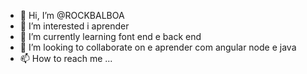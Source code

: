   - 👋 Hi, I’m @ROCKBALBOA
- 👀 I’m interested i         aprender
- 🌱 I’m currently learning  font end e back end
- 💞️ I’m looking to collaborate on  e aprender com angular node e java
- 📫 How to reach me ...

<!---
ROCKBALBOA/ROCKBALBOA is a ✨ special ✨ repository because its `README.md` (this file) appears on your GitHub profile.
You can click the Preview link to take a look at your changes.
--->

